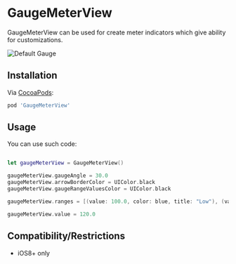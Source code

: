 # GaugeMeterView

GaugeMeterView can be used for create meter indicators which give ability for customizations.

![Default Gauge](https://github.com/dhrebeniuk/GaugeMeterView/blob/master/GaugeMeterImage.png?raw=true)

## Installation
Via [CocoaPods](http://cocoapods.org):
```ruby
pod 'GaugeMeterView'

```

## Usage

You can use such code:

```swift

let gaugeMeterView = GaugeMeterView()

gaugeMeterView.gaugeAngle = 30.0
gaugeMeterView.arrowBorderColor = UIColor.black
gaugeMeterView.gaugeRangeValuesColor = UIColor.black

gaugeMeterView.ranges = [(value: 100.0, color: blue, title: "Low"), (value: 200, color: green, title: "Medium"), (value: 300.0, color: red, title: "High")]

gaugeMeterView.value = 120.0

```

## Compatibility/Restrictions
* iOS8+ only

